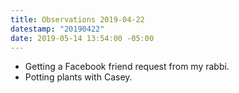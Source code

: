 ```yaml
---
title: Observations 2019-04-22
datestamp: "20190422"
date: 2019-05-14 13:54:00 -05:00
---
```


- Getting a Facebook friend request from my rabbi.
- Potting plants with Casey.
